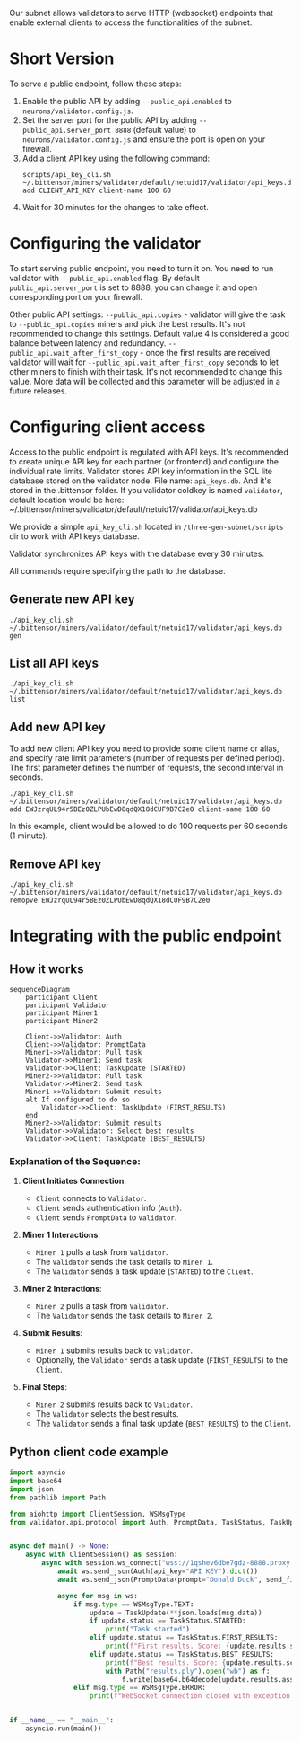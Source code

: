 Our subnet allows validators to serve HTTP (websocket) endpoints that enable external clients to access the functionalities of the subnet.

# Short Version
To serve a public endpoint, follow these steps:
1. Enable the public API by adding `--public_api.enabled` to `neurons/validator.config.js`.
2. Set the server port for the public API by adding `--public_api.server_port 8888` (default value) to `neurons/validator.config.js` and ensure the port is open on your firewall.
3. Add a client API key using the following command:
   ```commandline
   scripts/api_key_cli.sh ~/.bittensor/miners/validator/default/netuid17/validator/api_keys.db add CLIENT_API_KEY client-name 100 60
   ```
4. Wait for 30 minutes for the changes to take effect.

# Configuring the validator 
To start serving public endpoint, you need to turn it on. You need to run validator with `--public_api.enabled` flag.
By default `--public_api.server_port` is set to 8888, you can change it and open corresponding port on your firewall.

Other public API settings:
`--public_api.copies` - validator will give the task to `--public_api.copies` miners and pick the best results. It's not recommended to change this settings. Default value 4 is considered a good balance between  latency and redundancy.
`--public_api.wait_after_first_copy` - once the first results are received, validator will wait for `--public_api.wait_after_first_copy` seconds to let other miners to finish with their task. It's not recommended to change this value. More data will be collected and this parameter will be adjusted in a future releases.

# Configuring client access
Access to the public endpoint is regulated with API keys. It's recommended to create unique API key for each partner (or frontend) and configure the individual rate limits.
Validator stores API key information in the SQL lite database stored on the validator node. File name: `api_keys.db`. And it's stored in the .bittensor folder. If you validator coldkey is named `validator`, default location would be here: ~/.bittensor/miners/validator/default/netuid17/validator/api_keys.db

We provide a simple `api_key_cli.sh` located in `/three-gen-subnet/scripts` dir to work with API keys database.

Validator synchronizes API keys with the database every 30 minutes.

All commands require specifying the path to the database. 

## Generate new API key
```commandline
./api_key_cli.sh ~/.bittensor/miners/validator/default/netuid17/validator/api_keys.db gen
```

## List all API keys
```commandline
./api_key_cli.sh ~/.bittensor/miners/validator/default/netuid17/validator/api_keys.db list
```

## Add new API key
To add new client API key you need to provide some client name or alias, and specify rate limit parameters (number of requests per defined period).
The first parameter defines the number of requests, the second interval in seconds.
```commandline
./api_key_cli.sh ~/.bittensor/miners/validator/default/netuid17/validator/api_keys.db add EWJzrqUL94r5BEz0ZLPUbEwD8qdQX18dCUF9B7C2e0 client-name 100 60
```
In this example, client would be allowed to do 100 requests per 60 seconds (1 minute).

## Remove API key
```commandline
./api_key_cli.sh ~/.bittensor/miners/validator/default/netuid17/validator/api_keys.db remopve EWJzrqUL94r5BEz0ZLPUbEwD8qdQX18dCUF9B7C2e0
```

# Integrating with the public endpoint

## How it works

```mermaid
sequenceDiagram
    participant Client
    participant Validator
    participant Miner1
    participant Miner2

    Client->>Validator: Auth
    Client->>Validator: PromptData
    Miner1->>Validator: Pull task
    Validator->>Miner1: Send task
    Validator->>Client: TaskUpdate (STARTED)
    Miner2->>Validator: Pull task
    Validator->>Miner2: Send task
    Miner1->>Validator: Submit results
    alt If configured to do so
        Validator->>Client: TaskUpdate (FIRST_RESULTS)
    end
    Miner2->>Validator: Submit results
    Validator->>Validator: Select best results
    Validator->>Client: TaskUpdate (BEST_RESULTS)
```


### Explanation of the Sequence:

1. **Client Initiates Connection**:
    - `Client` connects to `Validator`.
    - `Client` sends authentication info (`Auth`).
    - `Client` sends `PromptData` to `Validator`.

2. **Miner 1 Interactions**:
    - `Miner 1` pulls a task from `Validator`.
    - The `Validator` sends the task details to `Miner 1`.
    - The `Validator` sends a task update (`STARTED`) to the `Client`.

3. **Miner 2 Interactions**:
    - `Miner 2` pulls a task from `Validator`.
    - The `Validator` sends the task details to `Miner 2`.

4. **Submit Results**:
    - `Miner 1` submits results back to `Validator`.
    - Optionally, the `Validator` sends a task update (`FIRST_RESULTS`) to the `Client`.

5. **Final Steps**:
    - `Miner 2` submits results back to `Validator`.
    - The `Validator` selects the best results.
    - The `Validator` sends a final task update (`BEST_RESULTS`) to the `Client`.

## Python client code example
```python
import asyncio
import base64
import json
from pathlib import Path

from aiohttp import ClientSession, WSMsgType
from validator.api.protocol import Auth, PromptData, TaskStatus, TaskUpdate


async def main() -> None:
    async with ClientSession() as session:
        async with session.ws_connect("wss://1qshev6dbe7gdz-8888.proxy.runpod.net/ws/generate/") as ws:
            await ws.send_json(Auth(api_key="API KEY").dict())
            await ws.send_json(PromptData(prompt="Donald Duck", send_first_results=True).dict())

            async for msg in ws:
                if msg.type == WSMsgType.TEXT:
                    update = TaskUpdate(**json.loads(msg.data))
                    if update.status == TaskStatus.STARTED:
                        print("Task started")
                    elif update.status == TaskStatus.FIRST_RESULTS:
                        print(f"First results. Score: {update.results.score}. Size: {len(update.results.assets)}")
                    elif update.status == TaskStatus.BEST_RESULTS:
                        print(f"Best results. Score: {update.results.score}. Size: {len(update.results.assets)}")
                        with Path("results.ply").open("wb") as f:
                            f.write(base64.b64decode(update.results.assets.encode("utf-8")))
                elif msg.type == WSMsgType.ERROR:
                    print(f"WebSocket connection closed with exception: {ws.exception()}")


if __name__ == "__main__":
    asyncio.run(main())
```